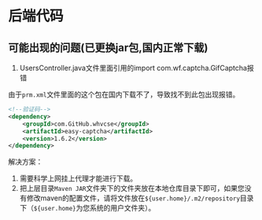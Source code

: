 # 后端代码

## 可能出现的问题(已更换jar包,国内正常下载)

1. UsersController.java文件里面引用的import com.wf.captcha.GifCaptcha报错

由于`prm.xml`文件里面的这个包在国内下载不了，导致找不到此包出现报错。

```xml
<!--验证码-->
<dependency>
    <groupId>com.GitHub.whvcse</groupId>
    <artifactId>easy-captcha</artifactId>
    <version>1.6.2</version>
</dependency>
```

解决方案：

1. 需要科学上网挂上代理才能进行下载。
2. 把上层目录`Maven JAR`文件夹下的文件夹放在本地仓库目录下即可，如果您没有修改maven的配置文件，请将文件放在`${user.home}/.m2/repository`目录下（`${user.home}`为您系统的用户文件夹）。